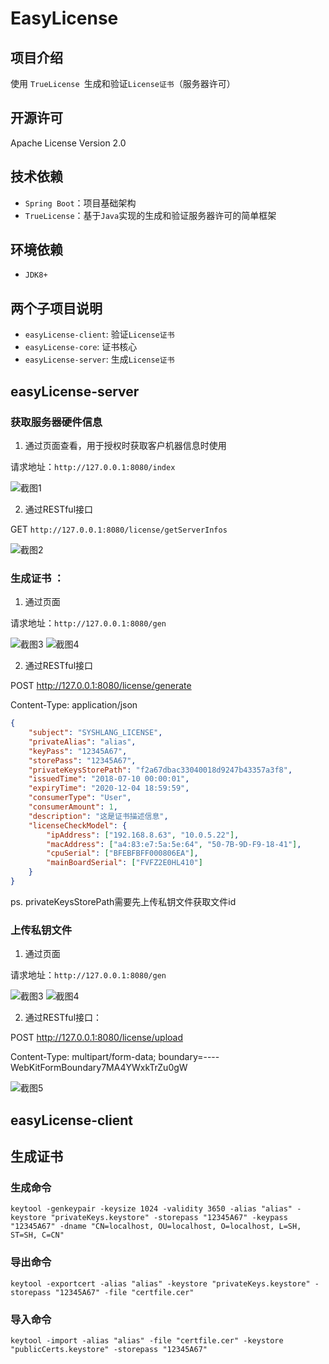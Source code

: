 # EasyLicense

## 项目介绍
使用 `TrueLicense `生成和验证`License证书`（服务器许可）

## 开源许可
Apache License Version 2.0

## 技术依赖
* `Spring Boot`：项目基础架构
* `TrueLicense`：基于`Java`实现的生成和验证服务器许可的简单框架

## 环境依赖
* `JDK8+`

## 两个子项目说明

- `easyLicense-client`: 验证`License证书`
- `easyLicense-core`: 证书核心
- `easyLicense-server`: 生成`License证书`

## easyLicense-server

### 获取服务器硬件信息

1. 通过页面查看，用于授权时获取客户机器信息时使用

请求地址：`http://127.0.0.1:8080/index`

![截图1](/screenshot/1.jpg)

2. 通过RESTful接口

GET `http://127.0.0.1:8080/license/getServerInfos`

![截图2](/screenshot/2.jpg)

### 生成证书 ：

1. 通过页面

请求地址：`http://127.0.0.1:8080/gen`

![截图3](/screenshot/3.jpg)
![截图4](/screenshot/4.jpg)

2. 通过RESTful接口

POST http://127.0.0.1:8080/license/generate 

Content-Type: application/json

```json
{
	"subject": "SYSHLANG_LICENSE",
	"privateAlias": "alias",
	"keyPass": "12345A67",
	"storePass": "12345A67",
	"privateKeysStorePath": "f2a67dbac33040018d9247b43357a3f8",
	"issuedTime": "2018-07-10 00:00:01",
	"expiryTime": "2020-12-04 18:59:59",
	"consumerType": "User",
	"consumerAmount": 1,
	"description": "这是证书描述信息",
	"licenseCheckModel": {
		"ipAddress": ["192.168.8.63", "10.0.5.22"],
		"macAddress": ["a4:83:e7:5a:5e:64", "50-7B-9D-F9-18-41"],
		"cpuSerial": ["BFEBFBFF000806EA"],
		"mainBoardSerial": ["FVFZ2E0HL410"]
	}
}
```
ps. privateKeysStorePath需要先上传私钥文件获取文件id

### 上传私钥文件

1. 通过页面

请求地址：`http://127.0.0.1:8080/gen`

![截图3](/screenshot/3.jpg)
![截图4](/screenshot/4.jpg)

2. 通过RESTful接口：

POST http://127.0.0.1:8080/license/upload

Content-Type: multipart/form-data; boundary=----WebKitFormBoundary7MA4YWxkTrZu0gW

![截图5](/screenshot/5.jpg)

## easyLicense-client

## 生成证书

### 生成命令
```shell script
keytool -genkeypair -keysize 1024 -validity 3650 -alias "alias" -keystore "privateKeys.keystore" -storepass "12345A67" -keypass "12345A67" -dname "CN=localhost, OU=localhost, O=localhost, L=SH, ST=SH, C=CN"
```

### 导出命令
```shell script
keytool -exportcert -alias "alias" -keystore "privateKeys.keystore" -storepass "12345A67" -file "certfile.cer"
```

### 导入命令
```shell script
keytool -import -alias "alias" -file "certfile.cer" -keystore "publicCerts.keystore" -storepass "12345A67"
```

